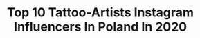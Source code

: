 ---
title: Top 10 Tattoo-Artists Instagram Influencers In Poland In 2020
description: >-
  Find top tattoo-artists Instagram influencers in Poland in 2020. Most popular hashtags: #tattoo #art #besttattoo #tattoos.
platform: Instagram
profiles:
  - username: "zszywka_tattooing"
    fullname: >-
      ▪️Joanna Litwin▪️
    location: "Poland"
    followers: 54799
    engagement: 447
    commentsToLikes: 0.014593
    avatar: "https://scontent-ams4-1.cdninstagram.com/v/t51.2885-19/s320x320/83898003_515267745795448_253204947917602816_n.jpg?_nc_ht=scontent-ams4-1.cdninstagram.com&_nc_ohc=YCWnbSe8MjoAX8FFSDe&oh=3a739d525f8f14d5cfa8b23cb5948ae5&oe=5EBBC23D"
    verified: false
    hashtags: "#black, #tattoodo, #smalltattoo, #polishtattoo"
  - username: "tattoozelenska"
    fullname: >-
      Kateryna Zelenska
    location: "Poland"
    followers: 71076
    engagement: 156
    commentsToLikes: 0.012004
    avatar: "https://scontent-ssn1-1.cdninstagram.com/v/t51.2885-19/s320x320/66033569_2338504246246065_11752434976161792_n.jpg?_nc_ht=scontent-ssn1-1.cdninstagram.com&_nc_ohc=HqPcmVrFXZgAX8RVaja&oh=6b0d68a06fb7181d477df8872e1189db&oe=5E903348"
    verified: false
    hashtags: "#color, #colortattoo, #owltattoo, #photography"
  - username: "juliaszewczykowska"
    fullname: >-
      Julia Szewczykowska
    location: "Poland"
    followers: 72300
    engagement: 250
    commentsToLikes: 0.006951
    avatar: "https://scontent-ams4-1.cdninstagram.com/v/t51.2885-19/s320x320/82288587_609178189897797_8435916046858190848_n.jpg?_nc_ht=scontent-ams4-1.cdninstagram.com&_nc_ohc=hiXbeLwoUskAX8MloKn&oh=712351f2f0f43d17406a57fedbf818d8&oe=5EBA452F"
    verified: false
    hashtags: "#handtattoo, #rosetattoo, #acrylicpainting, #behance"
  - username: "ashimonster"
    fullname: >-
      𝕬𝖘𝖍𝖎 𝕸𝖔𝖓𝖘𝖙𝖊𝖗
    location: "Poland"
    followers: 7158
    engagement: 656
    commentsToLikes: 0.016486
    avatar: "https://scontent-lga3-1.cdninstagram.com/v/t51.2885-19/s320x320/66828855_380450372659109_1986816179951370240_n.jpg?_nc_ht=scontent-lga3-1.cdninstagram.com&_nc_ohc=ivywwyfinVoAX9yPnjp&oh=2ef4e80a1807c39735390987ccbd9ba1&oe=5EA47E7A"
    verified: false
    hashtags: "#gingerhair, #sensual, #ropes, #tattooedgirl"
  - username: "marat_gutikov"
    fullname: >-
      Marat Gutikov
    location: "Poland"
    followers: 33549
    engagement: 191
    commentsToLikes: 0.032512
    avatar: "https://scontent-lhr8-1.cdninstagram.com/v/t51.2885-19/s320x320/37307912_1994508180860598_808366716881993728_n.jpg?_nc_ht=scontent-lhr8-1.cdninstagram.com&_nc_ohc=pmg-X7N2eUYAX9FXYNh&oh=ce0db4988dd7234638089209f77f0a80&oe=5EB99E3B"
    verified: false
    hashtags: "#blackandgrey, #warszawa, #bruceleetattoo, #chuckydoll"
  - username: "gorajtattoo"
    fullname: >-
      Goraj Jarek
    location: "Poland"
    followers: 26353
    engagement: 265
    commentsToLikes: 0.029625
    avatar: "https://scontent-ams4-1.cdninstagram.com/v/t51.2885-19/s320x320/73414180_583152799088464_2190829935419981824_n.jpg?_nc_ht=scontent-ams4-1.cdninstagram.com&_nc_ohc=y7e84zJcH0AAX-7f88T&oh=f8bc2a414270d9fc8f11fa6ea72001e8&oe=5EB69DAD"
    verified: false
    hashtags: "#realistic, #warszawa, #art, #einstein"
  - username: "_gralinska"
    fullname: >-
      Maugosia Gralińska ⚡️ Tattoo
    location: "Poland"
    followers: 17476
    engagement: 375
    commentsToLikes: 0.005389
    avatar: "https://scontent-ams4-1.cdninstagram.com/v/t51.2885-19/s320x320/17495298_1656989054605885_1655212535395123200_a.jpg?_nc_ht=scontent-ams4-1.cdninstagram.com&_nc_ohc=1-hK7fdQsVkAX-ALl-C&oh=862db86bf2fceebb4e9082413ab0c150&oe=5EB507D1"
    verified: false
    hashtags: "#portrait, #polishgirl, #obraz, #xtatts"
  - username: "nataszakura"
    fullname: >-
      natasza kura (spacemanifesto)
    location: "Poland"
    followers: 19713
    engagement: 337
    commentsToLikes: 0.009665
    avatar: "https://scontent-amt2-1.cdninstagram.com/v/t51.2885-19/s320x320/69778742_378581636376897_2965436474188627968_n.jpg?_nc_ht=scontent-amt2-1.cdninstagram.com&_nc_ohc=x6_Yv9LZA5cAX8u4WDf&oh=2cc3ac36f49b885ecaa6300e80567ae1&oe=5EB8ADA4"
    verified: false
    hashtags: "#toonme"
  - username: "u_genetattoo"
    fullname: >-
      U-Gene
    location: "Poland"
    followers: 81932
    engagement: 127
    commentsToLikes: 0.021667
    avatar: "https://scontent-lhr8-1.cdninstagram.com/v/t51.2885-19/s320x320/13732238_287020074993048_135992870_a.jpg?_nc_ht=scontent-lhr8-1.cdninstagram.com&_nc_ohc=JMSBtUAiOVMAX_pB5K-&oh=610964c98f24cc01233d32737c0b86aa&oe=5EB3E54A"
    verified: false
    hashtags: "#stayathome, #ugenetattoo, #voiceofinktattoostudio, #zidane"
  - username: "olie_siiz"
    fullname: >-
      ❈ 𝗢𝗹𝗶𝗲 𝗦𝗶𝗶𝘇 ❈
    location: "Poland"
    followers: 160692
    engagement: 324
    commentsToLikes: 0.008510
    avatar: "https://scontent-ams4-1.cdninstagram.com/v/t51.2885-19/s320x320/79436347_470323983856002_2758575314316558336_n.jpg?_nc_ht=scontent-ams4-1.cdninstagram.com&_nc_ohc=0_DRJBNPfB0AX8prEEK&oh=b7160cde8dbeaa2a957c4cbce07204a0&oe=5EB307E6"
    verified: false
    hashtags: "#irezumicollective, #neotraditionaltattooers, #tattooed, #womantattoo"
---